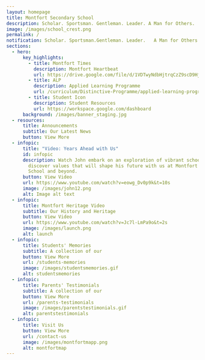 ```yaml
---
layout: homepage
title: Montfort Secondary School
description: Scholar. Sportsman. Gentleman. Leader. A Man for Others.
image: /images/school_crest.png
permalink: /
notification: Scholar. Sportsman.Gentleman. Leader.   A Man for Others.
sections:
  - hero:
      key_highlights:
        - title: Montfort Times
          description: Montfort Heartbeat
          url: https://drive.google.com/file/d/1VDTwyNdbHjtrqCzZ9scD9HjvRSxcnn6Z/view
        - title: ALP
          description: Applied Learning Programme
          url: /curriculum/Distinctive-Programme/applied-learning-programme
        - title: Student Icon
          description: Student Resources
          url: https://workspace.google.com/dashboard
      background: /images/banner_staging.jpg
  - resources:
      title: Announcements
      subtitle: Our Latest News
      button: View More
  - infopic:
      title: "Video: Years Ahead with Us"
      id: infopic
      description: Watch John embark on an exploration of vibrant school life, and
        discover values that will shape his future with us at Montfort Secondary
        School and beyond.
      button: View Video
      url: https://www.youtube.com/watch?v=eowg_Dv0p9k&t=10s
      image: /images/john12.png
      alt: Image alt text
  - infopic:
      title: Montfort Heritage Video
      subtitle: Our History and Heritage
      button: View Video
      url: https://www.youtube.com/watch?v=Jc7l-LmPa9o&t=2s
      image: /images/launch.png
      alt: launch
  - infopic:
      title: Students' Memories
      subtitle: A collection of our
      button: View More
      url: /students-memories
      image: /images/studentsmemories.gif
      alt: studentsmemories
  - infopic:
      title: Parents' Testimonials
      subtitle: A collection of our
      button: View More
      url: /parents-testimonials
      image: /images/parentstestimonials.gif
      alt: parentstestimonials
  - infopic:
      title: Visit Us
      button: View More
      url: /contact-us
      image: /images/montfortmapp.png
      alt: montfortmap
---
```

